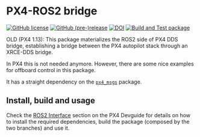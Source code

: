 # PX4-ROS2 bridge

[![GitHub license](https://img.shields.io/github/license/PX4/px4_ros_com.svg)](https://github.com/PX4/px4_ros_com/blob/master/LICENSE) [![GitHub (pre-)release](https://img.shields.io/github/release-pre/PX4/px4_ros_com.svg)](https://github.com/PX4/px4_ros_com/releases/tag/beta) [![DOI](https://zenodo.org/badge/142936318.svg)](https://zenodo.org/badge/latestdoi/142936318) [![Build and Test package](https://github.com/PX4/px4_ros_com/workflows/Build%20and%20Test%20package/badge.svg?branch=master)](https://github.com/PX4/px4_ros_com/actions)

OLD (PX4 1.13): This package materializes the ROS2 side of PX4 DDS bridge, establishing a bridge between the PX4 autopilot stack through an XRCE-DDS bridge.

In PX4 this is not needed anymore. However, there are some nice examples for offboard control in this package.

It has a straight dependency on the [`px4_msgs`](https://github.com/PX4/px4_msgs) package.

## Install, build and usage

Check the [ROS2 Interface](https://dev.px4.io/en/middleware/micrortps.html) section on the PX4 Devguide for details on how to install the required dependencies, build the package (composed by the two branches) and use it.

